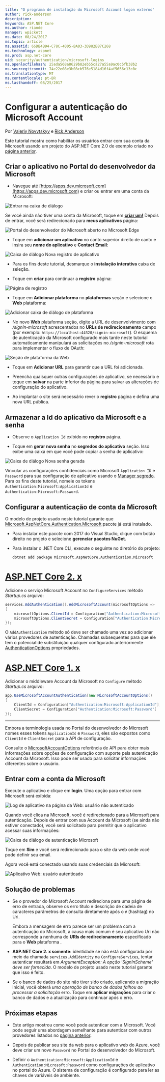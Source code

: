 ```yaml
---
title: "O programa de instalação do Microsoft Account logon externo"
author: rick-anderson
description: 
keywords: ASP.NET Core
ms.author: riande
manager: wpickett
ms.date: 08/24/2017
ms.topic: article
ms.assetid: 66DB4B94-C78C-4005-BA03-3D982B87C268
ms.technology: aspnet
ms.prod: asp.net-core
uid: security/authentication/microsoft-logins
ms.openlocfilehash: 25ada568a8629b82eb55ca27a55a9ac0c5fb38b2
ms.sourcegitcommit: 74e22e08e3b08cb576e5184d16f4af5656c13c0c
ms.translationtype: MT
ms.contentlocale: pt-BR
ms.lasthandoff: 08/25/2017
---
```

# <a name="configuring-microsoft-account-authentication"></a>Configurar a autenticação do Microsoft Account

<a name=security-authentication-microsoft-logins></a>

Por [Valeriy Novytskyy](https://github.com/01binary) e [Rick Anderson](https://twitter.com/RickAndMSFT)

Este tutorial mostra como habilitar os usuários entrar com sua conta da Microsoft usando um projeto do ASP.NET Core 2.0 de exemplo criado no [página anterior](index.md).

## <a name="create-the-app-in-microsoft-developer-portal"></a>Criar o aplicativo no Portal do desenvolvedor da Microsoft

* Navegue até [https://apps.dev.microsoft.com](https://apps.dev.microsoft.com) e criar ou entrar em uma conta da Microsoft:

![Entrar na caixa de diálogo](index/_static/MicrosoftDevLogin.png)

Se você ainda não tiver uma conta da Microsoft, toque em  **[criar um!](https://signup.live.com/signup?wa=wsignin1.0&rpsnv=13&ct=1478151035&rver=6.7.6643.0&wp=SAPI_LONG&wreply=https%3a%2f%2fapps.dev.microsoft.com%2fLoginPostBack&id=293053&aadredir=1&contextid=D70D4F21246BAB50&bk=1478151036&uiflavor=web&uaid=f0c3de863a914c358b8dc01b1ff49e85&mkt=EN-US&lc=1033&lic=1)** Depois de entrar, você será redirecionado para **meus aplicativos** página:

![Portal do desenvolvedor do Microsoft aberto no Microsoft Edge](index/_static/MicrosoftDev.png)

* Toque em **adicionar um aplicativo** no canto superior direito de canto e insira seu **nome do aplicativo** e **Contact Email**:

![Caixa de diálogo Nova registro de aplicativo](index/_static/MicrosoftDevAppCreate.png)

* Para os fins deste tutorial, desmarque o **instalação interativa** caixa de seleção.

* Toque em **criar** para continuar a **registro** página:

![Página de registro](index/_static/MicrosoftDevAppReg.png)

* Toque em **Adicionar plataforma** no **plataformas** seção e selecione o **Web** plataforma:

![Adicionar caixa de diálogo de plataforma](index/_static/MicrosoftDevAppPlatform.png)

* No novo **Web** plataforma seção, digite a URL de desenvolvimento com */signin-microsoft* acrescentados no **URLs de redirecionamento** campo (por exemplo: `https://localhost:44320/signin-microsoft`). O esquema de autenticação da Microsoft configurado mais tarde neste tutorial automaticamente manipulará as solicitações no */signin-microsoft* rota para implementar o fluxo de OAuth:

![Seção de plataforma da Web](index/_static/MicrosoftRedirectUri.png)

* Toque em **Adicionar URL** para garantir que a URL foi adicionada.

* Preencha quaisquer outras configurações de aplicativo, se necessário e toque em **salvar** na parte inferior da página para salvar as alterações de configuração do aplicativo.

* Ao implantar o site será necessário rever o **registro** página e defina uma nova URL pública.

## <a name="store-microsoft-application-id-and-password"></a>Armazenar a Id do aplicativo da Microsoft e a senha

* Observe o `Application Id` exibido no **registro** página.

* Toque em **gerar nova senha** no **segredos do aplicativo** seção. Isso exibe uma caixa em que você pode copiar a senha de aplicativo:

![Caixa de diálogo Nova senha gerada](index/_static/MicrosoftDevPassword.png)

Vincular as configurações confidenciais como Microsoft `Application ID` e `Password` para sua configuração de aplicativo usando o [Manager segredo](../../app-secrets.md). Para os fins deste tutorial, nomeie os tokens `Authentication:Microsoft:ApplicationId` e `Authentication:Microsoft:Password`.

## <a name="configure-microsoft-account-authentication"></a>Configurar a autenticação de conta da Microsoft

O modelo de projeto usado neste tutorial garante que [Microsoft.AspNetCore.Authentication.Microsoft](https://www.nuget.org/packages/Microsoft.AspNetCore.Authentication.Microsoft) pacote já está instalado.

* Para instalar este pacote com 2017 do Visual Studio, clique com botão direito no projeto e selecione **gerenciar pacotes NuGet**.
* Para instalar o .NET Core CLI, execute o seguinte no diretório do projeto:

   `dotnet add package Microsoft.AspNetCore.Authentication.Microsoft`

# <a name="aspnet-core-2xtabaspnetcore2x"></a>[ASP.NET Core 2. x](#tab/aspnetcore2x)

Adicione o serviço Microsoft Account no `ConfigureServices` método *Startup.cs* arquivo:

```csharp
services.AddAuthentication().AddMicrosoftAccount(microsoftOptions =>
{
    microsoftOptions.ClientId = Configuration["Authentication:Microsoft:ApplicationId"];
    microsoftOptions.ClientSecret = Configuration["Authentication:Microsoft:Password"];
});
```

O `AddAuthentication` método só deve ser chamado uma vez ao adicionar vários provedores de autenticação. Chamadas subsequentes para que ele tem o potencial de substituição qualquer configurado anteriormente [AuthenticationOptions](https://docs.microsoft.com/aspnet/core/api/microsoft.aspnetcore.builder.authenticationoptions) propriedades.

# <a name="aspnet-core-1xtabaspnetcore1x"></a>[ASP.NET Core 1. x](#tab/aspnetcore1x)

Adicionar o middleware Account da Microsoft no `Configure` método *Startup.cs* arquivo:

```csharp
app.UseMicrosoftAccountAuthentication(new MicrosoftAccountOptions()
{
    ClientId = Configuration["Authentication:Microsoft:ApplicationId"],
    ClientSecret = Configuration["Authentication:Microsoft:Password"]
});
```

---

Embora a terminologia usada no Portal do desenvolvedor do Microsoft nomes esses tokens `ApplicationId` e `Password`, eles são expostos como `ClientId` e `ClientSecret` para a API de configuração.

Consulte o [MicrosoftAccountOptions](https://docs.microsoft.com/aspnet/core/api/microsoft.aspnetcore.builder.microsoftaccountoptions) referência de API para obter mais informações sobre opções de configuração com suporte pela autenticação Account da Microsoft. Isso pode ser usado para solicitar informações diferentes sobre o usuário.

## <a name="sign-in-with-microsoft-account"></a>Entrar com a conta da Microsoft

Execute o aplicativo e clique em **login**. Uma opção para entrar com Microsoft será exibida:

![Log de aplicativo na página da Web: usuário não autenticado](index/_static/DoneMicrosoft.png)

Quando você clica na Microsoft, você é redirecionado para a Microsoft para autenticação. Depois de entrar com sua Account da Microsoft (se ainda não estiver conectado), você será solicitado para permitir que o aplicativo acessar suas informações:

![Caixa de diálogo de autenticação Microsoft](index/_static/MicrosoftLogin.png)

Toque em **Sim** e você será redirecionado para o site da web onde você pode definir seu email.

Agora você está conectado usando suas credenciais da Microsoft:

![Aplicativo Web: usuário autenticado](index/_static/Done.png)

## <a name="troubleshooting"></a>Solução de problemas

* Se o provedor do Microsoft Account redireciona para uma página de erro de entrada, observe os erro título e descrição de cadeia de caracteres parâmetros de consulta diretamente após o `#` (hashtag) no Uri.

  Embora a mensagem de erro parece ser um problema com a autenticação do Microsoft, a causa mais comum é seu aplicativo Uri não corresponde a nenhuma do **URIs de redirecionamento** especificado para o **Web** plataforma .
* **ASP.NET Core 2. x somente:** identidade se não está configurada por meio da chamada `services.AddIdentity` na `ConfigureServices`, tentar autenticar resultará em *ArgumentException: A opção 'SignInScheme' deve ser fornecida*. O modelo de projeto usado neste tutorial garante que isso é feito.
* Se o banco de dados do site não tiver sido criado, aplicando a migração inicial, você obterá *uma operação de banco de dados falhou ao processar a solicitação* erro. Toque em **aplicar migrações** para criar o banco de dados e a atualização para continuar após o erro.

## <a name="next-steps"></a>Próximas etapas

* Este artigo mostrou como você pode autenticar com a Microsoft. Você pode seguir uma abordagem semelhante para autenticar com outros provedores listados no [página anterior](index.md).

* Depois de publicar seu site da web para o aplicativo web do Azure, você deve criar um novo `Password` no Portal do desenvolvedor do Microsoft.

* Definir o `Authentication:Microsoft:ApplicationId` e `Authentication:Microsoft:Password` como configurações de aplicativo no portal do Azure. O sistema de configuração é configurado para ler as chaves de variáveis de ambiente.
